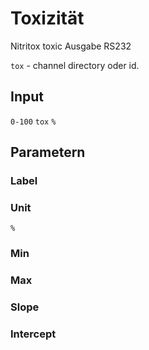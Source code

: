 # Toxizität

Nitritox toxic
Ausgabe RS232

`tox` - channel directory oder id.

## Input

`0-100` `tox` `%`

## Parametern

### Label

### Unit

`%`

### Min

### Max

### Slope

### Intercept
